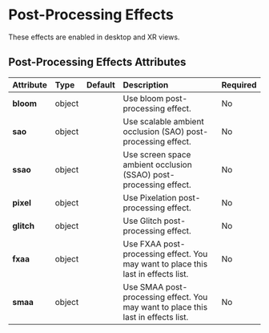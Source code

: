 
Post-Processing Effects
=======================


These effects are enabled in desktop and XR views.

Post-Processing Effects Attributes
-----------------------------------

|Attribute|Type|Default|Description|Required|
| :--- | :--- | :--- | :--- | :--- |
|**bloom**|object||Use bloom post-processing effect.|No|
|**sao**|object||Use scalable ambient occlusion (SAO) post-processing effect.|No|
|**ssao**|object||Use screen space ambient occlusion (SSAO) post-processing effect.|No|
|**pixel**|object||Use Pixelation post-processing effect.|No|
|**glitch**|object||Use Glitch post-processing effect.|No|
|**fxaa**|object||Use FXAA post-processing effect. You may want to place this last in effects list.|No|
|**smaa**|object||Use SMAA post-processing effect. You may want to place this last in effects list.|No|

